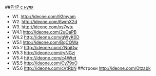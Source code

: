##<a href="http://archive-ipq-co.narod.ru">PHP с нуля</a>  
- W1. http://ideone.com/92myam<br>
- W2. http://ideone.com/6wmX2d<br>
- W3. http://ideone.com/xs7wtu
- W4.1 http://ideone.com/2uOaPB
- W4.2 http://ideone.com/gWyK0D
- W5.1 http://ideone.com/BqCQWa
- W5.2 http://ideone.com/ZNqjGw
- W5.3 http://ideone.com/ryNGzj
- W5.4 http://ideone.com/c4Wtet
- W5.5 http://ideone.com/Cy79xO
- W5.6 http://ideone.com/cVtRbN
##строки
http://ideone.com/Otzabk
